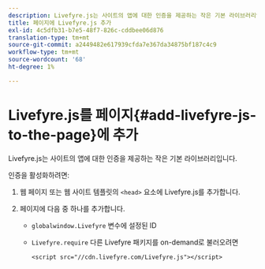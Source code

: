 ```yaml
---
description: Livefyre.js는 사이트의 앱에 대한 인증을 제공하는 작은 기본 라이브러리입니다.
title: 페이지에 Livefyre.js 추가
exl-id: 4c5dfb31-b7e5-48f7-826c-cddbee06d876
translation-type: tm+mt
source-git-commit: a2449482e617939cfda7e367da34875bf187c4c9
workflow-type: tm+mt
source-wordcount: '68'
ht-degree: 1%

---
```


# Livefyre.js를 페이지{#add-livefyre-js-to-the-page}에 추가

Livefyre.js는 사이트의 앱에 대한 인증을 제공하는 작은 기본 라이브러리입니다.

인증을 활성화하려면:

1. 웹 페이지 또는 웹 사이트 템플릿의 `<head>` 요소에 Livefyre.js를 추가합니다.
1. 페이지에 다음 중 하나를 추가합니다.

   * `globalwindow.Livefyre` 변수에 설정된 ID
   * `Livefyre.require` 다른 Livefyre 패키지를 on-demand로 불러오려면

      ```
      <script src="//cdn.livefyre.com/Livefyre.js"></script>
      ```
